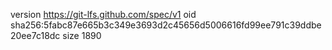 version https://git-lfs.github.com/spec/v1
oid sha256:5fabc87e665b3c349e3693d2c45656d5006616fd99ee791c39ddbe20ee7c18dc
size 1890
